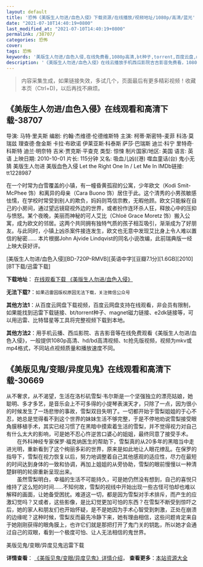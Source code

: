 ```yaml
---
layout: default
title: '恐怖《美版生人勿进/血色入侵》下载资源/在线播放/视频地址/1080p/高清/蓝光'
date: "2021-07-10T14:40:19+0800"
last_modified_at: "2021-07-10T14:40:19+0800"
permalink: /38707/
categories: 恐怖
cover:
tags: 恐怖
keywords: '美版生人勿进/血色入侵,在线免费看,1080p高清,bt种子,torrent,百度云盘,magnet,磁力链,迅雷下载资源'
description: '《美版生人勿进/血色入侵》在线云播放手机西瓜影院吉吉影音免费看，1080p高清bd/hd未删减完整版和tc抢先枪版，mkv/mp4格式，附带bt/torrent种子、magnet/磁力链、百度云盘、网盘资源迅雷下载链接'
---
```


>内容采集生成，如果链接失效，多试几个，页面最后有更多精彩视频！收藏本页（Ctrl+D)，以后再找不麻烦。


## 《美版生人勿进/血色入侵》在线观看和高清下载-38707

导演: 马特·里夫斯 编剧: 约翰·杰维德·伦德维斯特 主演: 柯蒂·斯密特-麦菲 科洛·莫瑞兹 理查德·詹金斯 卡拉·布欧诺 伊莱亚斯·科泰斯 萨莎·巴瑞斯 迪兰·科宁 里特奇·科斯特 迪兰·明奈特 吉米·贾克斯·平查克 类型: 惊悚 制片国家/地区: 美国 语言: 英语 上映日期: 2010-10-01 片长: 115分钟 又名: 吸血儿凶((港) 噬血童话(台) 鬼小无猜 美版生人勿进 美版血色入侵 Let the Right One In / Let Me In IMDb链接: tt1228987

在一个时常为白雪覆盖的小镇，有一幢昏黄孤寂的公寓，少年欧文（Kodi Smit-McPhee 饰）和离异的母亲（Cara Buono 饰）居住于此。这个清秀的小男孩敏感怯懦，在学校时常受到别人的欺负，妈妈则笃信宗教，无暇他顾。欧文只能躲在自己的小房间，通过望远镜窥视外边的世界，或者扮作连环杀人狂，释放心中的压抑与愤怒。某个夜晚，美丽而神秘的可人艾比（Chloë Grace Moretz 饰）搬入公寓，成为欧文的邻居。这两个共同拥有独特气质的孩子相互吸引，渐渐成为了好朋友。与此同时，小镇上凶杀案件接连发生，欧文也无意中发现艾比身上令人难以置信的秘密…… 本片根据John Ajvide Lindqvist的同名小说改编，此前瑞典版一经上映大获好评。


[美版生人勿进/血色入侵][BD-720P-RMVB][英语中字][豆瓣7.1分][1.6GB][2010][BT下载/迅雷下载]

**下载地址**： [在线观看下载 《美版生人勿进/血色入侵》](https://www.btdx8.com/torrent/let_me_in_2010.html) 


**无法下载?**：`如果迅雷因版权原因无法下载，关注微信公众号 `

**其他方法1**：从百度云网盘下载视频，百度云网盘支持在线观看，非会员有限制，如果能找到迅雷下载链接、bt/torrent种子、magnet磁力链接、e2dk链接等，可以用迅雷、比特彗星等工具将完整视频下载到本地。

**其他方法2**：用手机云播、西瓜影院、吉吉影音等在线免费观看《美版生人勿进/血色入侵》，一般提供1080p高清、hd/bd高清视频、tc抢先版视频，视频为mkv或mp4格式，不同站点视频质量和播放速度不同。


## 《美版见鬼/变眼/异度见鬼》在线观看和高清下载-30669

从不奢求，从不渴望，生活在洛杉矶雪梨·韦尔斯是一个坚强独立的漂亮姑娘，她聪明、多才多艺，是音乐会上不可多得的小提琴表演天才，只除了一点，因为很小的时候发生了一场悲惨的事故，雪梨双目失明了。一切都开始于雪梨姐姐的于心不忍，她总是觉得看不到这个世界的妹妹生活不够完整，于是不停地劝说雪梨接受眼角膜移植手术，其实已经习惯了在黑暗中摸索着生活的雪梨，并不觉得视力对自己有什么太大的影响，可是她不忍心忤逆苦口婆心的姐姐，最终同意了接受手术。<br />　　在外科神经专家保罗&middot;福克纳医生的帮助下，雪梨真的从20多年的黑暗当中走进光明，重新看到了这个绚丽多彩的世界，原来是如此地让人眼花缭乱。在保罗的指导下，雪梨在视力恢复以后，努力地调整着自己其他感观的适应性，尽力在最短的时间达到身体的一致和协调，再加上姐姐的从旁协助，雪梨的眼前慢慢以一种清楚鲜明的轮廓重新呈现出来。<br />　　虽然雪梨明白，幸福的生活不可能持久，可是她仍然没有想到，自己的喜悦只维持了这么短的时间&hellip;…不知何故，雪梨的视线中开始出现一些古怪可怕却也难以解释的画面，让她备受困扰。难道这一切，都是因为雪梨对手术排斥，而产生的应激幻觉吗？又或者，这些影像，是比幻觉更加可怕的东西？在雪梨不断受到惊吓之后，她的家人和朋友们也开始怀疑，是不是她因为手术心智受到刺激，正处在崩溃的边缘呢？这种时候，雪梨反而最先冷静下来，她有理由相信，这些问题肯定来自于她刚刚获得的眼角膜上，也许它们就是那把打开了鬼门关的钥匙，所以她才会通过自己的双眼，看到一个极度可怕、让人无法相信的鬼世界。


美版见鬼/变眼/异度见鬼迅雷下载

**详情查看**： [《美版见鬼/变眼/异度见鬼》详情介绍](/movie/30669/)， **查看更多**：[本站资源大全](/movie/t/all/)

